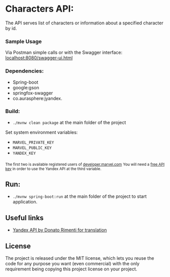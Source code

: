# Characters API:
The API serves list of characters or information about a specified character by id.

### Sample Usage
Via Postman simple calls or with the Swagger interface: 
<a href=http://localhost:8080/swagger-ui.html#/>localhost:8080/swagger-ui.html</a>

### Dependencies:

 - Spring-boot
 - google:gson
 - springfox-swagger
 - co.aurasphere:jyandex.

### Build:
 - `./mvnw clean package` at the main folder of the project 
 
 Set system environment variables:
 - `MARVEL_PRIVATE_KEY`
 - `MARVEL_PUBLIC_KEY`
 - `YANDEX_KEY`
 
 <sub>The first two is available registered users of <a href="developer.marvel.com">developer.marvel.com</a></sub>
 <sub>You will need a <a href="https://tech.yandex.com/keys/get/?service=trnsl">free API key</a> in order to use the Yandex API at the third variable.</sub>

## Run:
 
 - `./mvnw spring-boot:run` at the main folder of the project to start application.

## Useful links

- <a href="https://github.com/aurasphere/jyandex">Yandex API by Donato Rimenti for translation</a>


## License
The project is released under the MIT license, which lets you reuse the code for any purpose you want (even commercial) with the only requirement being copying this project license on your project.
